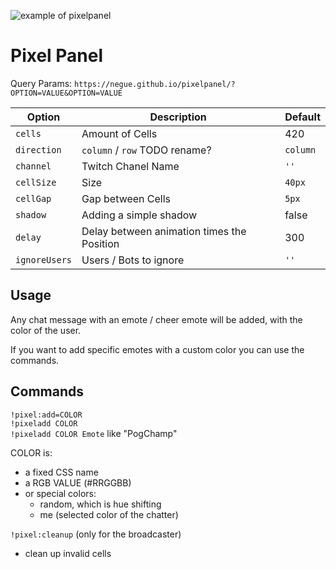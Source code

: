 ![example of pixelpanel](https://user-images.githubusercontent.com/842273/108630374-cd9b7100-7464-11eb-9bf9-b130b6282f3e.png)

# Pixel Panel

Query Params: `https://negue.github.io/pixelpanel/?OPTION=VALUE&OPTION=VALUE`

| Option  |  Description | Default |
|---|---|---|
| `cells`  |  Amount of Cells |  420 |
|  `direction` | `column` / `row` TODO rename?   | `column` |
|  `channel` | Twitch Chanel Name  | `''` |
|  `cellSize` | Size    |`40px`  |
|  `cellGap` | Gap between Cells    |`5px` |
|  `shadow` | Adding a simple shadow    |false |
|  `delay` | Delay between animation times the Position   |300 |
|  `ignoreUsers` | Users / Bots to ignore   |`''`  |

## Usage

Any chat message with an emote / cheer emote will be added, with the color of the user.

If you want to add specific emotes with a custom color you can use the commands.

## Commands

`!pixel:add=COLOR` <br>
`!pixeladd COLOR` <br>
`!pixeladd COLOR Emote` like "PogChamp"

COLOR is:
- a fixed CSS name
- a RGB VALUE (#RRGGBB)
- or special colors:
  - random, which is hue shifting
  - me (selected color of the chatter)

`!pixel:cleanup` (only for the broadcaster)
- clean up invalid cells

